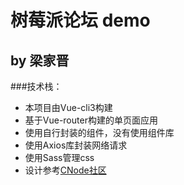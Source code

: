 # 树莓派论坛 demo

## by 梁家晋

###技术栈：
+ 本项目由Vue-cli3构建
+ 基于Vue-router构建的单页面应用
+ 使用自行封装的组件，没有使用组件库
+ 使用Axios库封装网络请求
+ 使用Sass管理css
+ 设计参考[CNode社区](https://cnodejs.org/)


